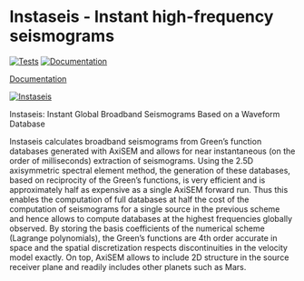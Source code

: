 # Instaseis - Instant high-frequency seismograms

[![Tests](https://github.com/krischer/instaseis/workflows/Tests/badge.svg)](https://github.com/krischer/instaseis/actions/workflows/test.yml)
[![Documentation](https://github.com/krischer/instaseis/workflows/Documentation/badge.svg)](https://github.com/krischer/instaseis/actions/workflows/docs.yml)

[Documentation](http://instaseis.net)

[![Instaseis](http://i.imgur.com/6LNoJD6.png)](instaseis.net)

Instaseis: Instant Global Broadband Seismograms Based on a Waveform Database

Instaseis calculates broadband seismograms from Green’s function databases
generated with AxiSEM and allows for near instantaneous (on the order of
milliseconds) extraction of seismograms. Using the 2.5D axisymmetric spectral
element method, the generation of these databases, based on reciprocity of the
Green’s functions, is very efficient and is approximately half as expensive as a
single AxiSEM forward run. Thus this enables the computation of full databases
at half the cost of the computation of seismograms for a single source in the
previous scheme and hence allows to compute databases at the highest frequencies
globally observed. By storing the basis coefficients of the numerical scheme
(Lagrange polynomials), the Green’s functions are 4th order accurate in space
and the spatial discretization respects discontinuities in the velocity model
exactly. On top, AxiSEM allows to include 2D structure in the source receiver
plane and readily includes other planets such as Mars.
